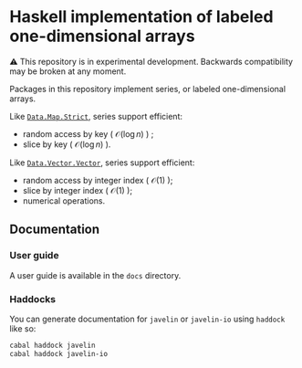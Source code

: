 # Haskell implementation of labeled one-dimensional arrays

:warning: This repository is in experimental development. Backwards compatibility may be broken at any moment.  

Packages in this repository implement series, or labeled one-dimensional arrays.

Like [`Data.Map.Strict`](https://hackage.haskell.org/package/containers/docs/Data-Map-Strict.html), series support efficient:

* random access by key ( $\mathcal{O}\left( \log n \right)$ ) ;
* slice by key ( $\mathcal{O}\left( \log n \right)$ ).

Like [`Data.Vector.Vector`](https://hackage.haskell.org/package/vector/docs/Data-Vector.html), series support efficient:

* random access by integer index ( $\mathcal{O}\left( 1 \right)$ );
* slice by integer index ( $\mathcal{O}\left( 1 \right)$ );
* numerical operations.

## Documentation

### User guide

A user guide is available in the `docs` directory.

### Haddocks

You can generate documentation for `javelin` or `javelin-io` using `haddock` like so:

```bash
cabal haddock javelin
cabal haddock javelin-io
```